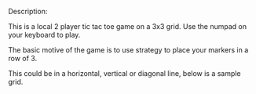 Description:

This is a local 2 player tic tac toe game on a 3x3 grid. Use the numpad on your keyboard to play. 

The basic motive of the game is to use strategy to place your markers in a row of 3. 

This could be in a horizontal, vertical or diagonal line, below is a sample grid. 
